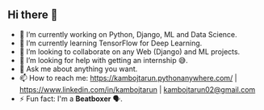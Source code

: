 ## Hi there 👋

<!--
**Tarun-Kamboj/Tarun-Kamboj** is a ✨ _special_ ✨ repository because its `README.md` (this file) appears on your GitHub profile.
Here are some ideas to get you started:
-->

- 🔭 I’m currently working on Python, Django, ML and Data Science.
- 🌱 I’m currently learning TensorFlow for Deep Learning.
- 👯 I’m looking to collaborate on any Web (Django) and ML projects.
- 🤔 I’m looking for help with getting an internship 😅.
- 💬 Ask me about anything you want.
- 📫 How to reach me: https://kambojtarun.pythonanywhere.com/ | https://www.linkedin.com/in/kambojtarun | kambojtarun02@gmail.com 
- ⚡ Fun fact: I'm a **Beatboxer** 🗣.

